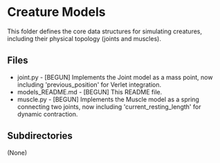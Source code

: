 # Creature Models

This folder defines the core data structures for simulating creatures, including their physical topology (joints and muscles).

## Files
- joint.py - [BEGUN] Implements the Joint model as a mass point, now including 'previous_position' for Verlet integration.
- models_README.md - [BEGUN] This README file.
- muscle.py - [BEGUN] Implements the Muscle model as a spring connecting two joints, now including 'current_resting_length' for dynamic contraction.

## Subdirectories
(None)